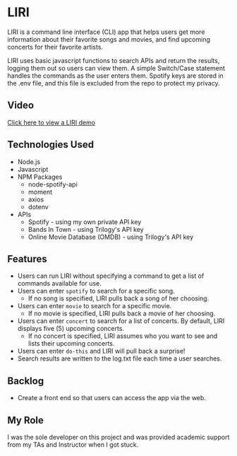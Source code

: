 # LIRI
LIRI is a command line interface (CLI) app that helps users get more information about their favorite songs and movies, and find upcoming concerts for their favorite artists. 

LIRI uses basic javascript functions to search APIs and return the results, logging them out so users can view them. A simple Switch/Case statement handles the commands as the user enters them. Spotify keys are stored in the .env file, and this file is excluded from the repo to protect my privacy. 

## Video
[Click here to view a LIRI demo](https://embed.vidyard.com/share/ztqSaMtZ9jHS6cBi5YbsTV? "Named link title") 

## Technologies Used
* Node.js
* Javascript 
* NPM Packages 
    * node-spotify-api
    * moment 
    * axios
    * dotenv
* APIs 
    * Spotify - using my own private API key
    * Bands In Town - using Trilogy's API key 
    * Online Movie Database (OMDB) - using Trilogy's API key 

## Features 
* Users can run LIRI without specifying a command to get a list of commands available for use. 
* Users can enter `spotify` to search for a specific song. 
    * If no song is specified, LIRI pulls back a song of her choosing. 
* Users can enter `movie` to search for a specific movie. 
    * If no movie is specified, LIRI pulls back a movie of her choosing. 
* Users can enter `concert` to search for a list of concerts. By default, LIRI displays five (5) upcoming concerts. 
    * If no concert is specified, LIRI assumes who you want to see and lists their upcoming concerts. 
* Users can enter `do-this` and LIRI will pull back a surprise! 
* Search results are written to the log.txt file each time a user searches. 

## Backlog 
* Create a front end so that users can access the app via the web. 

## My Role 
I was the sole developer on this project and was provided academic support from my TAs and Instructor when I got stuck. 